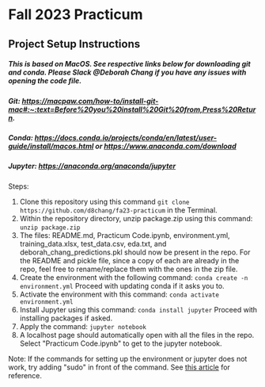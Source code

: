 # Fall 2023 Practicum

## Project Setup Instructions 

##### This is based on MacOS. See respective links below for downloading git and conda. Please Slack @Deborah Chang if you have any issues with opening the code file.
##### Git: https://macpaw.com/how-to/install-git-mac#:~:text=Before%20you%20install%20Git%20from,Press%20Return.
##### Conda: https://docs.conda.io/projects/conda/en/latest/user-guide/install/macos.html or https://www.anaconda.com/download
##### Jupyter: https://anaconda.org/anaconda/jupyter

Steps:

1. Clone this repository using this command `git clone https://github.com/d8chang/fa23-practicum` in the Terminal.
2. Within the repository directory, unzip package.zip using this command: `unzip package.zip`
3. The files: README.md, Practicum Code.ipynb, environment.yml, training_data.xlsx, test_data.csv, eda.txt, and deborah_chang_predictions.pkl should now be present in the repo. For the README and pickle file, since a copy of each are already in the repo, feel free to rename/replace them with the ones in the zip file.  
4. Create the environment with the following command: `conda create -n environment.yml` Proceed with updating conda if it asks you to.
5. Activate the environment with this command: `conda activate environment.yml`
6. Install Jupyter using this command: `conda install jupyter` Proceed with installing packages if asked.
7. Apply the command: `jupyter notebook`
8. A localhost page should automatically open with all the files in the repo. Select "Practicum Code.ipynb" to get to the jupyter notebook.

Note: If the commands for setting up the environment or jupyter does not work, try adding "sudo" in front of the command. See [this article](https://docs.conda.io/projects/conda/en/4.6.0/user-guide/tasks/manage-environments.html#activating-an-environment) for reference.
